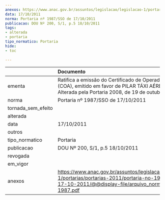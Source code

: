 ```yaml
---
anexos: https://www.anac.gov.br/assuntos/legislacao/legislacao-1/portarias/portarias-2011/portaria-no-1987-sso-de-17-10-2011/@@display-file/arquivo_norma/PA2011-1987.pdf
data: 17/10/2011
norma: Portaria nº 1987/SSO de 17/10/2011
publicacao: DOU Nº 200, S/1, p.5 18/10/2011
tags:
- alterada
- portaria
tipo_normatico: Portaria
hide: 
- toc 
 
---
```


|                    | Documento                                                                                                                                                         |
|:-------------------|:------------------------------------------------------------------------------------------------------------------------------------------------------------------|
| ementa             | Ratifica a emissão do Certificado de Operador Aéreo (COA), emitido em favor de PILAR TÁXI AÉREO LTDA. Alterada pela Portaria 2008, de 19 de outubro de 2011       |
| norma              | Portaria nº 1987/SSO de 17/10/2011                                                                                                                                |
| tornada_sem_efeito |                                                                                                                                                                   |
| alterada           |                                                                                                                                                                   |
| data               | 17/10/2011                                                                                                                                                        |
| outros             |                                                                                                                                                                   |
| tipo_normatico     | Portaria                                                                                                                                                          |
| publicacao         | DOU Nº 200, S/1, p.5 18/10/2011                                                                                                                                   |
| revogada           |                                                                                                                                                                   |
| em_vigor           |                                                                                                                                                                   |
| anexos             | https://www.anac.gov.br/assuntos/legislacao/legislacao-1/portarias/portarias-2011/portaria-no-1987-sso-de-17-10-2011/@@display-file/arquivo_norma/PA2011-1987.pdf |